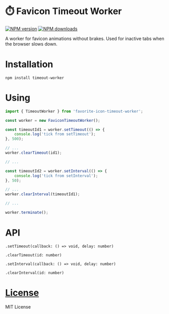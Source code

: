 ⏱️ Favicon Timeout Worker
=============

[![NPM version](https://img.shields.io/npm/v/favorite-icon-timeout-worker.svg?style=flat)](https://www.npmjs.com/package/favorite-icon-timeout-worker)
[![NPM downloads](https://img.shields.io/npm/dm/favorite-icon-timeout-worker.svg?style=flat)](https://www.npmjs.com/package/favorite-icon-timeout-worker)

A worker for favicon animations without brakes. Used for inactive tabs when the browser slows down.

# Installation
`npm install timeout-worker`

# Using
```js
import { TimeoutWorker } from 'favorite-icon-timeout-worker';

const worker = new FaviconTimeoutWorker();

const timeoutId1 = worker.setTimeout(() => {
    console.log('tick from setTimeout');
}, 500);

// ...
worker.clearTimeout(id1);

// ...

const timeoutId2 = worker.setInterval(() => {
    console.log('tick from setInterval');
}, 50);

// ...
worker.clearInterval(timeoutId1);

// ...

worker.terminate();
```

# API

`.setTimeout(callback: () => void, delay: number)`

`.clearTimeout(id: number)`

`.setInterval(callback: () => void, delay: number)`

`.clearInterval(id: number)`

# [License](./LICENSE)
MIT License
